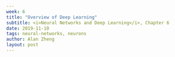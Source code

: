 ```yaml
---
week: 6
title: "Overview of Deep Learning"
subtitle: <i>Neural Networks and Deep Learning</i>, Chapter 6
date: 2019-11-10
tags: neural-networks, neurons
author: Alan Zheng
layout: post
---
```

